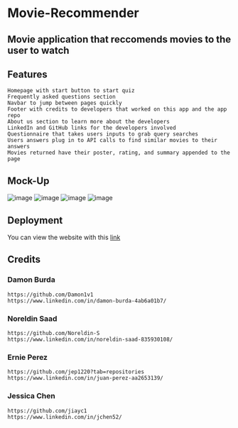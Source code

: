 # Movie-Recommender
## Movie application that reccomends movies to the user to watch

## Features
```
Homepage with start button to start quiz
Frequently asked questions section
Navbar to jump between pages quickly
Footer with credits to developers that worked on this app and the app repo
About us section to learn more about the developers
LinkedIn and GitHub links for the developers involved
Questionnaire that takes users inputs to grab query searches
Users answers plug in to API calls to find similar movies to their answers
Movies returned have their poster, rating, and summary appended to the page
```

## Mock-Up
![image](https://user-images.githubusercontent.com/71532303/106346311-092e8b00-626b-11eb-8793-c3ee64bee36f.png)
![image](https://user-images.githubusercontent.com/71532303/106346282-d4bacf00-626a-11eb-82df-71454a09346b.png)
![image](https://user-images.githubusercontent.com/71532303/106346231-5b22e100-626a-11eb-85cd-374912720d1e.png)
![image](https://user-images.githubusercontent.com/71532303/106346275-c53b8600-626a-11eb-91c6-c07686d8f384.png)

## Deployment
You can view the website with this [link](https://damon1v1.github.io/Movie-Recommender/index.html)

## Credits
### Damon Burda
```
https://github.com/Damon1v1
https://www.linkedin.com/in/damon-burda-4ab6a01b7/
```
### Noreldin Saad
```
https://github.com/Noreldin-S
https://www.linkedin.com/in/noreldin-saad-835930108/
```
### Ernie Perez
```
https://github.com/jep1220?tab=repositories
https://www.linkedin.com/in/juan-perez-aa2653139/
```
### Jessica Chen
```
https://github.com/jiayc1
https://www.linkedin.com/in/jchen52/
```
